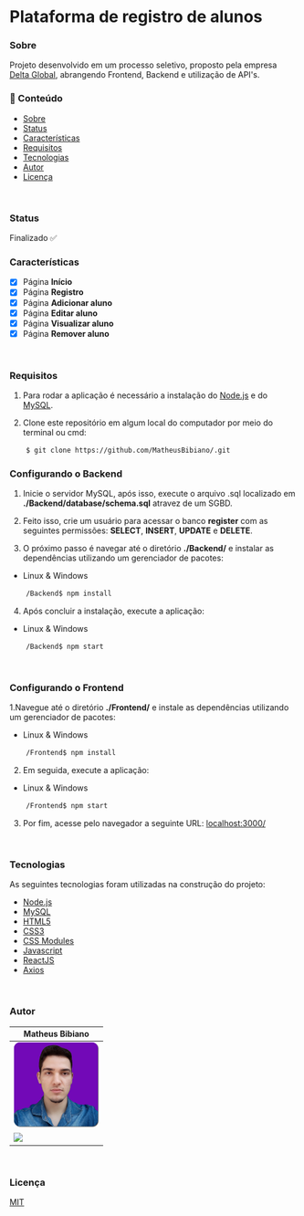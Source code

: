 # Plataforma de registro de alunos

### Sobre

Projeto desenvolvido em um processo seletivo, proposto pela empresa [Delta Global](https://www.deltaglobal.com.br/), abrangendo Frontend, Backend e utilização de API's.
<br/>

### 📌 Conteúdo

* [Sobre](#sobre)
* [Status](#status)
* [Características](#características)
* [Requisitos](#requisitos)
* [Tecnologias](#tecnologias)
* [Autor](#autor)
* [Licença](#licença)
<br/>

### Status

Finalizado ✅
<br/>

### Características

- [x] Página **Início**
- [x] Página **Registro**
- [x] Página **Adicionar aluno**
- [x] Página **Editar aluno**
- [x] Página **Visualizar aluno**
- [x] Página **Remover aluno**
<br/>

### Requisitos

1. Para rodar a aplicação é necessário a instalação do [Node.js](https://nodejs.org/)
e do [MySQL](https://www.mysql.com/).

2. Clone este repositório em algum local do computador
por meio do terminal ou cmd:

```bash
    $ git clone https://github.com/MatheusBibiano/.git
```

### Configurando o Backend

1. Inicie o servidor MySQL, após isso, execute o arquivo .sql localizado em **./Backend/database/schema.sql**
atravez de um SGBD.

2. Feito isso, crie um usuário para acessar o banco **register** com as seguintes permissões: **SELECT**, **INSERT**, **UPDATE** e **DELETE**.

3. O próximo passo é navegar até o diretório **./Backend/** e instalar as dependências utilizando um gerenciador de pacotes:

* Linux & Windows
```bash
    /Backend$ npm install
```

4. Após concluir a instalação, execute a aplicação:

* Linux & Windows
```bash
    /Backend$ npm start
```
<br/>

### Configurando o Frontend

1.Navegue até o diretório **./Frontend/** e instale as dependências utilizando um gerenciador de pacotes:

* Linux & Windows
```bash
    /Frontend$ npm install
```

2. Em seguida, execute a aplicação:
* Linux & Windows
```bash
    /Frontend$ npm start
```

3. Por fim, acesse pelo navegador a seguinte URL: [localhost:3000/](http://localhost:3000/)

<br />

### Tecnologias

As seguintes tecnologias foram utilizadas na construção do projeto:

- [Node.js](https://nodejs.org/)
- [MySQL](https://www.mysql.com/)
- [HTML5](https://developer.mozilla.org/docs/Web/HTML)
- [CSS3](https://developer.mozilla.org/docs/Web/CSS)
- [CSS Modules](https://github.com/css-modules/css-modules)
- [Javascript](https://developer.mozilla.org/docs/Web/JavaScript)
- [ReactJS](https://pt-br.reactjs.org/)
- [Axios](https://axios-http.com/)
<br/>

### Autor

| Matheus Bibiano                                       |
|-------------------------------------------------------|
| <img src="assets/me.png" width="150" height="150">|
| [<img src="https://img.shields.io/badge/linkedin-%230077B5.svg?&style=for-the-badge&logo=linkedin&logoColor=white" />](https://www.linkedin.com/in/matheus-bibiano-alves)|
<br/>

### Licença

[MIT](https://choosealicense.com/licenses/mit/)

